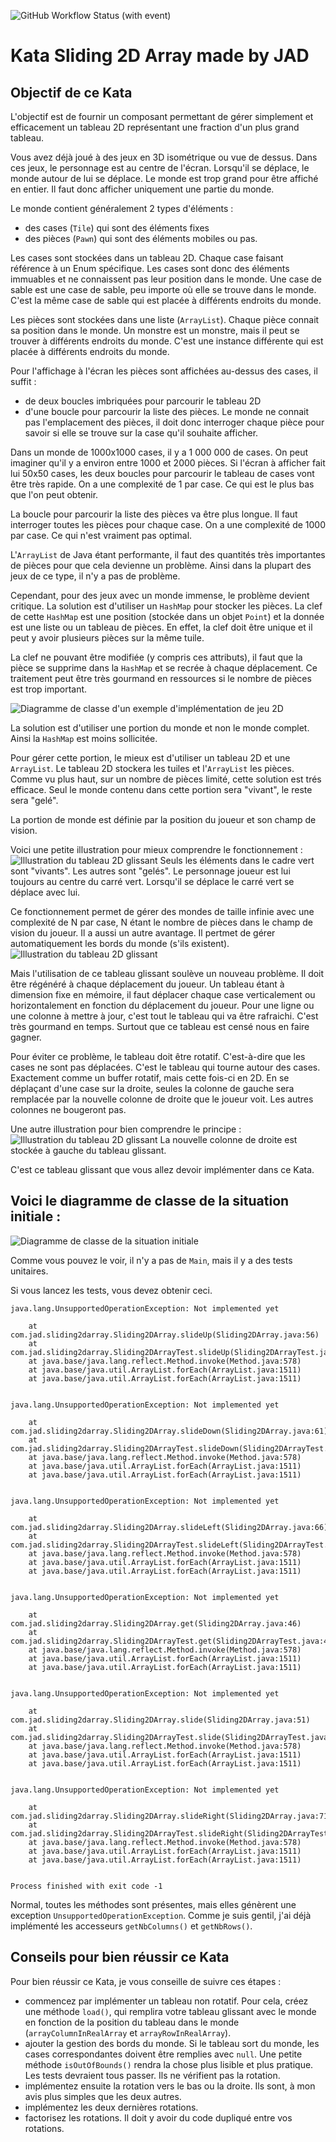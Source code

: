 ![GitHub Workflow Status (with event)](https://img.shields.io/github/actions/workflow/status/:user/:repo/maven.yml)

# Kata Sliding 2D Array made by JAD

## Objectif de ce Kata

L'objectif est de fournir un composant permettant de gérer simplement et efficacement un
tableau 2D représentant une fraction d'un plus grand tableau.

Vous avez déjà joué à des jeux en 3D isométrique ou vue de dessus. Dans ces jeux, le personnage est
au centre de l'écran. Lorsqu'il se déplace, le monde autour de lui se déplace.
Le monde est trop grand pour être affiché en entier. Il faut donc afficher uniquement une partie du
monde.

Le monde contient généralement 2 types d'éléments :

- des cases (`Tile`) qui sont des éléments fixes
- des pièces (`Pawn`) qui sont des éléments mobiles ou pas.

Les cases sont stockées dans un tableau 2D. Chaque case faisant référence à un Enum spécifique.
Les cases sont donc des éléments immuables et ne connaissent pas leur position dans le monde. Une
case de sable est une case de sable, peu importe où elle se trouve dans le monde. C'est la même
case de sable qui est placée à différents endroits du monde.

Les pièces sont stockées dans une liste (`ArrayList`). Chaque pièce connait sa position dans le
monde. Un monstre est un monstre, mais il peut se trouver à différents endroits du monde. C'est
une instance différente qui est placée à différents endroits du monde.

Pour l'affichage à l'écran les pièces sont affichées au-dessus des cases, il suffit :

- de deux boucles imbriquées pour parcourir le tableau 2D
- d'une boucle pour parcourir la liste des pièces. Le monde ne connait pas l'emplacement des pièces,
  il doit donc interroger chaque pièce pour savoir si elle se trouve sur la case qu'il souhaite
  afficher.

Dans un monde de 1000x1000 cases, il y a 1 000 000 de cases. On peut imaginer qu'il y a environ
entre 1000 et 2000 pièces.
Si l'écran à afficher fait lui 50x50 cases, les deux boucles pour parcourir le tableau de cases vont
être très rapide. On a une complexité de 1 par case. Ce qui est le plus bas que l'on peut obtenir.

La boucle pour parcourir la liste des pièces va être plus longue. Il faut interroger toutes les
pièces pour chaque case. On a une complexité de 1000 par case. Ce qui n'est vraiment pas optimal.

L'`ArrayList` de Java étant performante, il faut des quantités très importantes de pièces pour
que cela devienne un problème. Ainsi dans la plupart des jeux de ce type, il n'y a pas de problème.

Cependant, pour des jeux avec un monde immense, le problème devient critique.
La solution est d'utiliser un `HashMap` pour stocker les pièces.
La clef de cette `HashMap` est une position (stockée dans un objet `Point`) et la donnée est une
liste ou un tableau de pièces. En effet, la clef doit être unique et il peut y avoir plusieurs
pièces sur la même tuile.

La clef ne pouvant être modifiée (y compris ces attributs), il faut que la pièce se supprime dans
la `HashMap` et se recrée à chaque déplacement. Ce traitement peut être très gourmand en ressources
si le nombre de pièces est trop important.

![Diagramme de classe d'un exemple d'implémentation de jeu 2D](https://github.com/Jean-Aymeric/Sliding2DArrayStart/blob/master/img/classdiagramboardgamesample.png)

La solution est d'utiliser une portion du monde et non le monde complet. Ainsi la `HashMap` est
moins sollicitée.

Pour gérer cette portion, le mieux est d'utiliser un tableau 2D et une `ArrayList`. Le tableau 2D
stockera les tuiles et l'`ArrayList` les pièces. Comme vu plus haut, sur un nombre de pièces limité,
cette solution est trés efficace. Seul le monde contenu dans cette portion sera "vivant", le reste
sera "gelé".

La portion de monde est définie par la position du joueur et son champ de vision.

Voici une petite illustration pour mieux comprendre le fonctionnement :
![Illustration du tableau 2D glissant](https://github.com/Jean-Aymeric/Sliding2DArrayStart/blob/master/img/sliding2darray1.png)
Seuls les éléments dans le cadre vert sont "vivants". Les autres sont "gelés". Le personnage joueur
est lui toujours au centre du carré vert. Lorsqu'il se déplace le carré vert se déplace avec lui.

Ce fonctionnement permet de gérer des mondes de taille infinie avec une complexité de N par case, N
étant le nombre de pièces dans le champ de vision du joueur. Il a aussi un autre avantage. Il
pertmet de gérer automatiquement les bords du monde (s'ils existent).
![Illustration du tableau 2D glissant](https://github.com/Jean-Aymeric/Sliding2DArrayStart/blob/master/img/sliding2darray2.png)

Mais l'utilisation de ce tableau glissant soulève un nouveau problème. Il doit être régénéré à
chaque déplacement du joueur. Un tableau étant à dimension fixe en mémoire, il faut déplacer chaque
case verticalement ou horizontalement en fonction du déplacement du joueur. Pour une ligne ou une
colonne à mettre à jour, c'est tout le tableau qui va être rafraichi. C'est très gourmand en temps.
Surtout que ce tableau est censé nous en faire gagner.

Pour éviter ce problème, le tableau doit être rotatif. C'est-à-dire que les cases ne sont pas
déplacées. C'est le tableau qui tourne autour des cases. Exactement comme un buffer rotatif, mais
cette fois-ci en 2D. En se déplaçant d'une case sur la droite, seules la colonne de gauche sera
remplacée par la nouvelle colonne de droite que le joueur voit. Les autres colonnes ne bougeront
pas.

Une autre illustration pour bien comprendre le principe :
![Illustration du tableau 2D glissant](https://github.com/Jean-Aymeric/Sliding2DArrayStart/blob/master/img/sliding2darray3.png)
La nouvelle colonne de droite est stockée à gauche du tableau glissant.

C'est ce tableau glissant que vous allez devoir implémenter dans ce Kata.

## Voici le diagramme de classe de la situation initiale :

![Diagramme de classe de la situation initiale](https://github.com/Jean-Aymeric/Sliding2DArrayStart/blob/master/img/classdiagramsliding2darray.png)

Comme vous pouvez le voir, il n'y a pas de `Main`, mais il y a des tests unitaires.

Si vous lancez les tests, vous devez obtenir ceci.

```
java.lang.UnsupportedOperationException: Not implemented yet

	at com.jad.sliding2darray.Sliding2DArray.slideUp(Sliding2DArray.java:56)
	at com.jad.sliding2darray.Sliding2DArrayTest.slideUp(Sliding2DArrayTest.java:61)
	at java.base/java.lang.reflect.Method.invoke(Method.java:578)
	at java.base/java.util.ArrayList.forEach(ArrayList.java:1511)
	at java.base/java.util.ArrayList.forEach(ArrayList.java:1511)


java.lang.UnsupportedOperationException: Not implemented yet

	at com.jad.sliding2darray.Sliding2DArray.slideDown(Sliding2DArray.java:61)
	at com.jad.sliding2darray.Sliding2DArrayTest.slideDown(Sliding2DArrayTest.java:71)
	at java.base/java.lang.reflect.Method.invoke(Method.java:578)
	at java.base/java.util.ArrayList.forEach(ArrayList.java:1511)
	at java.base/java.util.ArrayList.forEach(ArrayList.java:1511)


java.lang.UnsupportedOperationException: Not implemented yet

	at com.jad.sliding2darray.Sliding2DArray.slideLeft(Sliding2DArray.java:66)
	at com.jad.sliding2darray.Sliding2DArrayTest.slideLeft(Sliding2DArrayTest.java:81)
	at java.base/java.lang.reflect.Method.invoke(Method.java:578)
	at java.base/java.util.ArrayList.forEach(ArrayList.java:1511)
	at java.base/java.util.ArrayList.forEach(ArrayList.java:1511)


java.lang.UnsupportedOperationException: Not implemented yet

	at com.jad.sliding2darray.Sliding2DArray.get(Sliding2DArray.java:46)
	at com.jad.sliding2darray.Sliding2DArrayTest.get(Sliding2DArrayTest.java:40)
	at java.base/java.lang.reflect.Method.invoke(Method.java:578)
	at java.base/java.util.ArrayList.forEach(ArrayList.java:1511)
	at java.base/java.util.ArrayList.forEach(ArrayList.java:1511)


java.lang.UnsupportedOperationException: Not implemented yet

	at com.jad.sliding2darray.Sliding2DArray.slide(Sliding2DArray.java:51)
	at com.jad.sliding2darray.Sliding2DArrayTest.slide(Sliding2DArrayTest.java:55)
	at java.base/java.lang.reflect.Method.invoke(Method.java:578)
	at java.base/java.util.ArrayList.forEach(ArrayList.java:1511)
	at java.base/java.util.ArrayList.forEach(ArrayList.java:1511)


java.lang.UnsupportedOperationException: Not implemented yet

	at com.jad.sliding2darray.Sliding2DArray.slideRight(Sliding2DArray.java:71)
	at com.jad.sliding2darray.Sliding2DArrayTest.slideRight(Sliding2DArrayTest.java:91)
	at java.base/java.lang.reflect.Method.invoke(Method.java:578)
	at java.base/java.util.ArrayList.forEach(ArrayList.java:1511)
	at java.base/java.util.ArrayList.forEach(ArrayList.java:1511)


Process finished with exit code -1
```

Normal, toutes les méthodes sont présentes, mais elles génèrent une
exception `UnsupportedOperationException`. Comme je suis gentil, j'ai déjà implémenté les
accesseurs `getNbColumns()` et `getNbRows()`.

## Conseils pour bien réussir ce Kata

Pour bien réussir ce Kata, je vous conseille de suivre ces étapes :

- commencez par implémenter un tableau non rotatif. Pour cela, créez une méthode `load()`, qui
  remplira votre tableau glissant avec le monde en fonction de la position du tableau dans le
  monde (`arrayColumnInRealArray` et `arrayRowInRealArray`).
- ajouter la gestion des bords du monde. Si le tableau sort du monde, les cases
  correspondantes doivent être remplies avec `null`. Une petite méthode `isOutOfBounds()` rendra la
  chose plus lisible et plus pratique. Les tests devraient tous passer. Ils ne
  vérifient pas la rotation.
- implémentez ensuite la rotation vers le bas ou la droite. Ils sont, à mon avis plus simples que
  les
  deux autres.
- implémentez les deux dernières rotations.
- factorisez les rotations. Il doit y avoir du code dupliqué entre vos rotations. 
